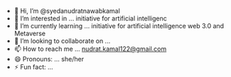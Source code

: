 - 👋 Hi, I’m @syedanudratnawabkamal
- 👀 I’m interested in ... initiative for artificial intelligenc
- 🌱 I’m currently learning ... initiative for artificial intelligence web 3.0 and Metaverse
- 💞️ I’m looking to collaborate on ...
- 📫 How to reach me ... nudrat.kamal122@gmail.com
- 😄 Pronouns: ... she/her
- ⚡ Fun fact: ...

<!---
syedanudratnawabkamal/syedanudratnawabkamal is a ✨ special ✨ repository because its `README.md` (this file) appears on your GitHub profile.
You can click the Preview link to take a look at your changes.
--->
